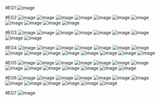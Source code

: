 #EG1
![image](https://user-images.githubusercontent.com/102288634/183368098-641dc4c3-e558-4f47-99a7-b5f272872646.png)

#EG2
![image](https://user-images.githubusercontent.com/102288634/183370327-43720fb6-db7e-4552-a7b1-9af543564391.png)
![image](https://user-images.githubusercontent.com/102288634/183378294-f1be8ead-4eb0-41d0-93b7-a9215bb27026.png)
![image](https://user-images.githubusercontent.com/102288634/183378336-5f4aebb6-2504-4b75-bc49-19aec438ee9e.png)
![image](https://user-images.githubusercontent.com/102288634/183378388-c73cabe5-b8a9-4f88-b27d-7efdc67e832c.png)
![image](https://user-images.githubusercontent.com/102288634/183378455-22d66060-939a-4232-8684-6bdb00628b14.png)
![image](https://user-images.githubusercontent.com/102288634/183378500-8e3e9a9c-64d6-4dc9-9c99-bca3cf4bf868.png)
![image](https://user-images.githubusercontent.com/102288634/183378645-75883c4b-50f5-42ce-b8b8-34130becafc1.png)
![image](https://user-images.githubusercontent.com/102288634/183378721-f0bb786c-428b-4d53-bf41-a4a099db0629.png)
![image](https://user-images.githubusercontent.com/102288634/183378824-2f02c3ea-b6a7-412f-9ec3-85a47d282462.png)
![image](https://user-images.githubusercontent.com/102288634/183378936-4f63528e-0c08-4358-a344-8a144aeb17d6.png)
![image](https://user-images.githubusercontent.com/102288634/183379178-5c5e659e-f0f3-46f6-ae4a-b69d3ba52618.png)

#EG3
![image](https://user-images.githubusercontent.com/102288634/183393020-f5d91ff8-f469-421d-a6c6-74831d363715.png)
![image](https://user-images.githubusercontent.com/102288634/183396948-efd2e3fe-2033-4c08-9182-159ea93d0769.png)
![image](https://user-images.githubusercontent.com/102288634/183396986-baf9ea10-db4d-49e0-9918-fc31c0b0085c.png)
![image](https://user-images.githubusercontent.com/102288634/183397141-8f7339fe-708a-4ced-823e-112422a4b149.png)
![image](https://user-images.githubusercontent.com/102288634/183397182-77abb0bf-a133-4e71-947f-29edb738e039.png)
![image](https://user-images.githubusercontent.com/102288634/183397269-a844075a-1f6a-473f-86ac-584181f54645.png)
![image](https://user-images.githubusercontent.com/102288634/183397396-2954c1ce-7d8e-47a6-951f-13d0fdf59d2f.png)
![image](https://user-images.githubusercontent.com/102288634/183397448-c92809ba-66ec-45c4-8711-760d9ea8c88a.png)
![image](https://user-images.githubusercontent.com/102288634/183397657-b34afae9-ebcf-4227-bb77-5c4646a96b03.png)

#EG4
![image](https://user-images.githubusercontent.com/102288634/183399141-6da6df3d-cc6d-425f-a223-390b89d0d937.png)
![image](https://user-images.githubusercontent.com/102288634/183407713-c23b5594-8b89-4f51-81f6-85161cf6850d.png)
![image](https://user-images.githubusercontent.com/102288634/183407757-3a617b20-7fc1-485d-b1df-ad1bf2a3bb99.png)
![image](https://user-images.githubusercontent.com/102288634/183407786-f33c6b57-acbe-41d7-8976-c15617c7da88.png)
![image](https://user-images.githubusercontent.com/102288634/183407822-46ec6098-f636-467d-aa4c-6c30b0a2aa65.png)
![image](https://user-images.githubusercontent.com/102288634/183407871-70cb253d-6d52-4a39-b11d-93e1913fc47f.png)
![image](https://user-images.githubusercontent.com/102288634/183407897-e0d8c9d8-492e-4c37-b434-44326b21ef3a.png)
![image](https://user-images.githubusercontent.com/102288634/183407988-170762c6-9f4a-4c41-8a34-586285caff6d.png)
![image](https://user-images.githubusercontent.com/102288634/183408018-633fc2e4-cb06-4c21-9087-989750dc9e9d.png)
![image](https://user-images.githubusercontent.com/102288634/183408061-a1d4ed75-b1e1-4206-8c51-fc41a3367c04.png)
![image](https://user-images.githubusercontent.com/102288634/183408100-d32e4055-10a3-4e1b-8c2d-d6797e5ae401.png)
![image](https://user-images.githubusercontent.com/102288634/183408180-60414f9e-c64c-4e20-a0d0-41b045a5f9e7.png)
![image](https://user-images.githubusercontent.com/102288634/183408308-55ebd29d-8c02-4544-9911-3da237f8d7ee.png)
![image](https://user-images.githubusercontent.com/102288634/183408373-2c1e6cbc-3b95-48b5-a1ba-3b4e24c7340f.png)
![image](https://user-images.githubusercontent.com/102288634/183408410-80628009-f531-48da-b10f-65890738c06f.png)

#EG5
![image](https://user-images.githubusercontent.com/102288634/183409431-0fb1b1f4-b217-4f6f-9840-9a3e1054c4b6.png)
![image](https://user-images.githubusercontent.com/102288634/183415672-1a843f69-0ddd-40b3-8b99-a6cc62bbbe1b.png)
![image](https://user-images.githubusercontent.com/102288634/183415701-4e637f58-6e5a-44d8-ace7-608eae469f83.png)
![image](https://user-images.githubusercontent.com/102288634/183415748-6cecb1aa-d2c5-4631-9206-f67467e207ee.png)
![image](https://user-images.githubusercontent.com/102288634/183415800-0ef3c01a-dc48-43c1-8cbb-cc4c18043c4e.png)
![image](https://user-images.githubusercontent.com/102288634/183415840-3b67a235-42c1-4e9b-9fe1-14bda6dbcbeb.png)
![image](https://user-images.githubusercontent.com/102288634/183415898-1208d9ce-e754-4435-9947-27cae3d94238.png)
![image](https://user-images.githubusercontent.com/102288634/183415964-fbc45b14-f534-4f7a-944f-f1750d20bbc1.png)
![image](https://user-images.githubusercontent.com/102288634/183416001-91940257-ac42-42c0-956c-b7e3eba91bce.png)
![image](https://user-images.githubusercontent.com/102288634/183416068-1c8a17ff-8496-454b-b1c4-f787e473d8b8.png)
![image](https://user-images.githubusercontent.com/102288634/183416124-94bf142d-ef76-4e02-b697-6ea00b3ddc41.png)
![image](https://user-images.githubusercontent.com/102288634/183416163-5c755c13-e2f8-430c-92ae-e9f7febeabdf.png)
![image](https://user-images.githubusercontent.com/102288634/183416235-96fe24bc-ba56-402a-a3c1-954f32100e5a.png)
![image](https://user-images.githubusercontent.com/102288634/183416370-36e1a4dd-190b-487d-8560-fdf3da226ff4.png)

#EG6
![image](https://user-images.githubusercontent.com/102288634/183417182-392f4bee-1071-4d4e-a58c-aadbf697e165.png)
![image](https://user-images.githubusercontent.com/102288634/183423074-a2b96b20-e373-431d-822c-d859148c4199.png)
![image](https://user-images.githubusercontent.com/102288634/183423107-fb753143-0457-4c85-8ee6-e5685781d7d9.png)
![image](https://user-images.githubusercontent.com/102288634/183423299-48c3e562-8601-4b0c-9d47-aeb34ec3f8cf.png)
![image](https://user-images.githubusercontent.com/102288634/183423374-b4fc8046-2455-45d6-aa13-136f04135ec9.png)
![image](https://user-images.githubusercontent.com/102288634/183423546-39c5ca93-a469-4f6b-a5d0-2a5d1d6e6935.png)
![image](https://user-images.githubusercontent.com/102288634/183423679-0abe1788-f7c3-4d3a-8c1a-5ebdbdf34573.png)
![image](https://user-images.githubusercontent.com/102288634/183423714-e8d65b7a-8cad-4d3c-8b9f-2629663eb71b.png)
![image](https://user-images.githubusercontent.com/102288634/183423736-4a97ba97-fe9d-480d-a33c-787a91116c4e.png)
![image](https://user-images.githubusercontent.com/102288634/183423795-ad123f1d-3f6b-4273-bb37-259d19649dbc.png)
![image](https://user-images.githubusercontent.com/102288634/183423819-c2e0cc4f-5b26-4725-918a-8838c23adb7b.png)
![image](https://user-images.githubusercontent.com/102288634/183423869-1cc2ca6b-3431-4aba-a26e-9f1592b93d15.png)
![image](https://user-images.githubusercontent.com/102288634/183423985-1494e37d-bbba-4404-a829-a47d7c562f04.png)

#EG7
![image](https://user-images.githubusercontent.com/102288634/183583077-9fc427b9-a79b-402a-87ef-bc8565d898cc.png)

